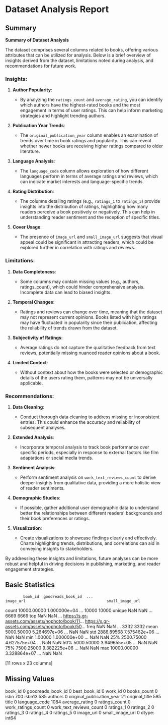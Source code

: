 # Dataset Analysis Report

## Summary

**Summary of Dataset Analysis**

The dataset comprises several columns related to books, offering various attributes that can be utilized for analysis. Below is a brief overview of insights derived from the dataset, limitations noted during analysis, and recommendations for future work.

### Insights:

1. **Author Popularity**:
   - By analyzing the `ratings_count` and `average_rating`, you can identify which authors have the highest-rated books and the most engagement in terms of user ratings. This can help inform marketing strategies and highlight trending authors.

2. **Publication Year Trends**:
   - The `original_publication_year` column enables an examination of trends over time in book ratings and popularity. This can reveal whether newer books are receiving higher ratings compared to older literature.

3. **Language Analysis**:
   - The `language_code` column allows exploration of how different languages perform in terms of average ratings and reviews, which can indicate market interests and language-specific trends.

4. **Rating Distribution**:
   - The columns detailing ratings (e.g., `ratings_1` to `ratings_5`) provide insights into the distribution of ratings, highlighting how many readers perceive a book positively or negatively. This can help in understanding reader sentiment and the reception of specific titles.

5. **Cover Usage**:
   - The presence of `image_url` and `small_image_url` suggests that visual appeal could be significant in attracting readers, which could be explored further in correlation with ratings and reviews.

### Limitations:

1. **Data Completeness**:
   - Some columns may contain missing values (e.g., authors, ratings_count), which could hinder comprehensive analysis. Incomplete data can lead to biased insights.

2. **Temporal Changes**:
   - Ratings and reviews can change over time, meaning that the dataset may not represent current opinions. Books listed with high ratings may have fluctuated in popularity since their publication, affecting the reliability of trends drawn from the dataset.

3. **Subjectivity of Ratings**:
   - Average ratings do not capture the qualitative feedback from text reviews, potentially missing nuanced reader opinions about a book. 

4. **Limited Context**:
   - Without context about how the books were selected or demographic details of the users rating them, patterns may not be universally applicable.

### Recommendations:

1. **Data Cleaning**:
   - Conduct thorough data cleaning to address missing or inconsistent entries. This could enhance the accuracy and reliability of subsequent analyses.

2. **Extended Analysis**:
   - Incorporate temporal analysis to track book performance over specific periods, especially in response to external factors like film adaptations or social media trends.

3. **Sentiment Analysis**:
   - Perform sentiment analysis on `work_text_reviews_count` to derive deeper insights from qualitative data, providing a more holistic view of reader sentiments.

4. **Demographic Studies**:
   - If possible, gather additional user demographic data to understand better the relationships between different readers' backgrounds and their book preferences or ratings.

5. **Visualization**:
   - Create visualizations to showcase findings clearly and effectively. Charts highlighting trends, distributions, and correlations can aid in conveying insights to stakeholders.

By addressing these insights and limitations, future analyses can be more robust and helpful in driving decisions in publishing, marketing, and reader engagement strategies.

## Basic Statistics

            book_id  goodreads_book_id  ...                                          image_url                                    small_image_url
count   10000.00000       1.000000e+04  ...                                              10000                                              10000
unique          NaN                NaN  ...                                               6669                                               6669
top             NaN                NaN  ...  https://s.gr-assets.com/assets/nophoto/book/11...  https://s.gr-assets.com/assets/nophoto/book/50...
freq            NaN                NaN  ...                                               3332                                               3332
mean     5000.50000       5.264697e+06  ...                                                NaN                                                NaN
std      2886.89568       7.575462e+06  ...                                                NaN                                                NaN
min         1.00000       1.000000e+00  ...                                                NaN                                                NaN
25%      2500.75000       4.627575e+04  ...                                                NaN                                                NaN
50%      5000.50000       3.949655e+05  ...                                                NaN                                                NaN
75%      7500.25000       9.382225e+06  ...                                                NaN                                                NaN
max     10000.00000       3.328864e+07  ...                                                NaN                                                NaN

[11 rows x 23 columns]

## Missing Values

book_id                         0
goodreads_book_id               0
best_book_id                    0
work_id                         0
books_count                     0
isbn                          700
isbn13                        585
authors                         0
original_publication_year      21
original_title                585
title                           0
language_code                1084
average_rating                  0
ratings_count                   0
work_ratings_count              0
work_text_reviews_count         0
ratings_1                       0
ratings_2                       0
ratings_3                       0
ratings_4                       0
ratings_5                       0
image_url                       0
small_image_url                 0
dtype: int64

